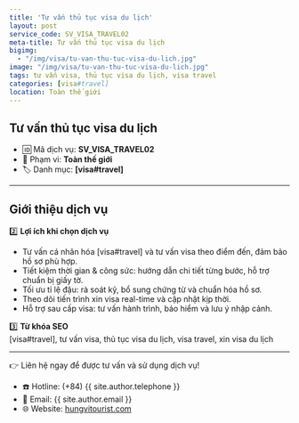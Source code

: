 ```yaml
---
title: 'Tư vấn thủ tục visa du lịch'
layout: post
service_code: SV_VISA_TRAVEL02
meta-title: Tư vấn thủ tục visa du lịch
bigimg:
  - "/img/visa/tu-van-thu-tuc-visa-du-lich.jpg"
image: "/img/visa/tu-van-thu-tuc-visa-du-lich.jpg"
tags: tư vấn visa, thủ tục visa du lịch, visa travel
categories: [visa#travel]
location: Toàn thế giới
---
```


## Tư vấn thủ tục visa du lịch

- 🆔 Mã dịch vụ: **SV_VISA_TRAVEL02**
- 📍 Phạm vi: **Toàn thế giới**
- 🏷️ Danh mục: **[visa#travel]**

---

## Giới thiệu dịch vụ

2️⃣ **Lợi ích khi chọn dịch vụ**  
- Tư vấn cá nhân hóa [visa#travel] và tư vấn visa theo điểm đến, đảm bảo hồ sơ phù hợp.  
- Tiết kiệm thời gian & công sức: hướng dẫn chi tiết từng bước, hỗ trợ chuẩn bị giấy tờ.  
- Tối ưu tỉ lệ đậu: rà soát kỹ, bổ sung chứng từ và chuẩn hóa hồ sơ.  
- Theo dõi tiến trình xin visa real-time và cập nhật kịp thời.  
- Hỗ trợ sau cấp visa: tư vấn hành trình, bảo hiểm và lưu ý nhập cảnh.

3️⃣ **Từ khóa SEO**  
[visa#travel], tư vấn visa, thủ tục visa du lịch, visa travel, xin visa du lịch

---

👉 Liên hệ ngay để được tư vấn và sử dụng dịch vụ!

- ☎️ Hotline: (+84) {{ site.author.telephone }}
- 📧 Email: {{ site.author.email }}
- 🌐 Website: [hungvitourist.com](https://hungvitourist.com)


